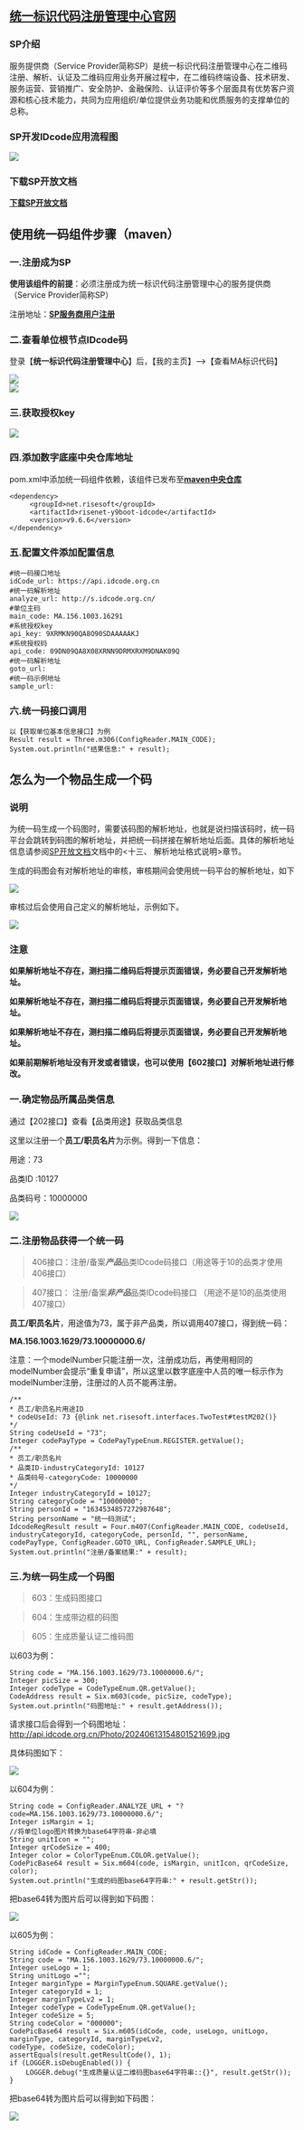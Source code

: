 ## **<a href="https://www.idcode.org.cn/index.html" target="_blank">统一标识代码注册管理中心官网</a>**

### SP介绍

服务提供商（Service Provider简称SP）是统一标识代码注册管理中心在二维码注册、解析、认证及二维码应用业务开展过程中，在二维码终端设备、技术研发、服务运营、营销推广、安全防护、金融保险、认证评价等多个层面具有优势客户资源和核心技术能力，共同为应用组织/单位提供业务功能和优质服务的支撑单位的总称。 

### SP开发IDcode应用流程图

<div><img src="https://vue.youshengyun.com/files/idcode/idcode0.png"><div/>



### 下载SP开放文档

**<a href="https://work.idcode.org.cn/UploadFiles/SP%E5%BC%80%E5%8F%91%E6%8E%A5%E5%8F%A3%E8%AF%B4%E6%98%8E%E6%96%87%E6%A1%A3.rar" target="_blank">下载SP开放文档</a>**

## 使用统一码组件步骤（maven）

### 一.注册成为SP

**使用该组件的前提**：必须注册成为统一标识代码注册管理中心的服务提供商（Service Provider简称SP）

注册地址：**<a href="https://work.idcode.org.cn/SPAuthen/SpandUserReg" target="_blank">SP服务商用户注册</a>**

### 二.查看单位根节点IDcode码 

登录【**统一标识代码注册管理中心**】后，【我的主页】-->【查看MA标识代码】

<div><img src="https://vue.youshengyun.com/files/idcode/idcode1.png"><div/>
<div><img src="https://vue.youshengyun.com/files/idcode/idcode2.png"><div/>

### 三.获取授权key

<div><img src="https://vue.youshengyun.com/files/idcode/idcode3.png"><div/>

### 四.添加数字底座中央仓库地址

pom.xml中添加统一码组件依赖，该组件已发布至<a href="https://central.sonatype.com/artifact/net.risesoft/risenet-y9boot-idcode" target="_blank">**maven中央仓库**</a>

```
<dependency>
     <groupId>net.risesoft</groupId>
     <artifactId>risenet-y9boot-idcode</artifactId>
     <version>v9.6.6</version>
</dependency>
```

### 五.配置文件添加配置信息

```
#统一码接口地址
idCode_url: https://api.idcode.org.cn
#统一码解析地址
analyze_url: http://s.idcode.org.cn/
#单位主码
main_code: MA.156.1003.16291
#系统授权key
api_key: 9XRMKN90QA8O90SDAAAAAKJ
#系统授权码
api_code: 09DN09QA8X08XRNN9DRMXRXM9DNAK09Q
#统一码解析地址
goto_url:
#统一码示例地址
sample_url:
```

### 六.统一码接口调用

```
以【获取单位基本信息接口】为例
Result result = Three.m306(ConfigReader.MAIN_CODE);
System.out.println("结果信息:" + result);
```

## 怎么为一个物品生成一个码

### 说明

为统一码生成一个码图时，需要该码图的解析地址，也就是说扫描该码时，统一码平台会跳转到码图的解析地址，并把统一码拼接在解析地址后面。具体的解析地址信息请参阅<a href="https://work.idcode.org.cn/UploadFiles/SP%E5%BC%80%E5%8F%91%E6%8E%A5%E5%8F%A3%E8%AF%B4%E6%98%8E%E6%96%87%E6%A1%A3.rar" target="_blank">SP开放文档</a>文档中的<十三、 解析地址格式说明>章节。

生成的码图会有对解析地址的审核，审核期间会使用统一码平台的解析地址，如下

<div><img src="https://vue.youshengyun.com/files/idcode/idcode7.png"><div/>

审核过后会使用自己定义的解析地址，示例如下。

<div><img src="https://vue.youshengyun.com/files/idcode/idcode8.png"><div/>

### 注意

**如果解析地址不存在，测扫描二维码后将提示页面错误，务必要自己开发解析地址。**

**如果解析地址不存在，测扫描二维码后将提示页面错误，务必要自己开发解析地址。**

**如果解析地址不存在，测扫描二维码后将提示页面错误，务必要自己开发解析地址。**

**如果前期解析地址没有开发或者错误，也可以使用【602接口】对解析地址进行修改。**

### 一.确定物品所属品类信息

通过【202接口】查看【品类用途】获取品类信息

这里以注册一个**员工/职员名片**为示例。得到一下信息：

用途：73

品类ID :10127

品类码号：10000000



<div><img src="https://vue.youshengyun.com/files/idcode/idcode4.png"><div/>

### 二.注册物品获得一个统一码

>  406接口：注册/备案***产品***品类IDcode码接口（用途等于10的品类才使用406接口）

> 407接口： 注册/备案***非产品***品类IDcode码接口 （用途不是10的品类使用407接口）

**员工/职员名片**，用途值为73，属于非产品类，所以调用407接口，得到统一码：

**MA.156.1003.1629/73.10000000.6/**

注意：一个modelNumber只能注册一次，注册成功后，再使用相同的modelNumber会提示“重复申请”，所以这里以数字底座中人员的唯一标示作为modelNumber注册，注册过的人员不能再注册。

```
/**
* 员工/职员名片用途ID
* codeUseId: 73 {@link net.risesoft.interfaces.TwoTest#testM202()}
*/
String codeUseId = "73";
Integer codePayType = CodePayTypeEnum.REGISTER.getValue();
/**
* 员工/职员名片
* 品类ID-industryCategoryId: 10127
* 品类码号-categoryCode: 10000000
*/
Integer industryCategoryId = 10127;
String categoryCode = "10000000";
String personId = "1634534857272987648";
String personName = "统一码测试";
IdcodeRegResult result = Four.m407(ConfigReader.MAIN_CODE, codeUseId, industryCategoryId, categoryCode, personId, "", personName, codePayType, ConfigReader.GOTO_URL, ConfigReader.SAMPLE_URL);
System.out.println("注册/备案结果:" + result);
```

### 三.为统一码生成一个码图

>  603：生成码图接口 
>

>  604：生成带边框的码图  

>  605：生成质量认证二维码图  

以603为例：

```
String code = "MA.156.1003.1629/73.10000000.6/";
Integer picSize = 300;
Integer codeType = CodeTypeEnum.QR.getValue();
CodeAddress result = Six.m603(code, picSize, codeType);
System.out.println("码图地址:" + result.getAddress());
```

请求接口后会得到一个码图地址：http://api.idcode.org.cn/Photo/20240613154801521699.jpg

具体码图如下：

<div><img src="http://api.idcode.org.cn/Photo/20240613154801521699.jpg"><div/>


以604为例：

```
String code = ConfigReader.ANALYZE_URL + "?code=MA.156.1003.1629/73.10000000.6/";
Integer isMargin = 1;
//将单位logo图片转换为base64字符串-非必填
String unitIcon = "";
Integer qrCodeSize = 400;
Integer color = ColorTypeEnum.COLOR.getValue();
CodePicBase64 result = Six.m604(code, isMargin, unitIcon, qrCodeSize, color);
System.out.println("生成的码图base64字符串:" + result.getStr());
```

把base64转为图片后可以得到如下码图：

<div><img src="https://vue.youshengyun.com/files/idcode/idcode5.png"><div/>


以605为例：

```
String idCode = ConfigReader.MAIN_CODE;
String code = "MA.156.1003.1629/73.10000000.6/";
Integer useLogo = 1;
String unitLogo ="";
Integer marginType = MarginTypeEnum.SQUARE.getValue();
Integer categoryId = 1;
Integer marginTypeLv2 = 1;
Integer codeType = CodeTypeEnum.QR.getValue();
Integer codeSize = 5;
String codeColor = "000000";
CodePicBase64 result = Six.m605(idCode, code, useLogo, unitLogo, marginType, categoryId, marginTypeLv2,
codeType, codeSize, codeColor);
assertEquals(result.getResultCode(), 1);
if (LOGGER.isDebugEnabled()) {
	LOGGER.debug("生成质量认证二维码图base64字符串::{}", result.getStr());
}
```

把base64转为图片后可以得到如下码图：

<div><img src="https://vue.youshengyun.com/files/idcode/idcode6.png"><div/>

